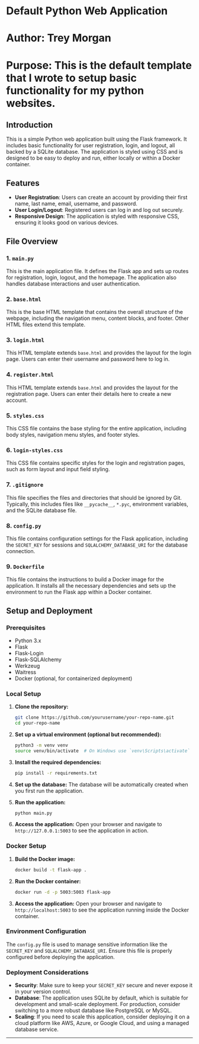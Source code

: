 # Default Python Web Application
# Author: Trey Morgan
# Purpose: This is the default template that I wrote to setup basic functionality for my python websites.

## Introduction

This is a simple Python web application built using the Flask framework. It includes basic functionality for user registration, login, and logout, all backed by a SQLite database. The application is styled using CSS and is designed to be easy to deploy and run, either locally or within a Docker container.

## Features

- **User Registration**: Users can create an account by providing their first name, last name, email, username, and password.
- **User Login/Logout**: Registered users can log in and log out securely.
- **Responsive Design**: The application is styled with responsive CSS, ensuring it looks good on various devices.

## File Overview

### 1. `main.py`
This is the main application file. It defines the Flask app and sets up routes for registration, login, logout, and the homepage. The application also handles database interactions and user authentication.

### 2. `base.html`
This is the base HTML template that contains the overall structure of the webpage, including the navigation menu, content blocks, and footer. Other HTML files extend this template.

### 3. `login.html`
This HTML template extends `base.html` and provides the layout for the login page. Users can enter their username and password here to log in.

### 4. `register.html`
This HTML template extends `base.html` and provides the layout for the registration page. Users can enter their details here to create a new account.

### 5. `styles.css`
This CSS file contains the base styling for the entire application, including body styles, navigation menu styles, and footer styles.

### 6. `login-styles.css`
This CSS file contains specific styles for the login and registration pages, such as form layout and input field styling.

### 7. `.gitignore`
This file specifies the files and directories that should be ignored by Git. Typically, this includes files like `__pycache__`, `*.pyc`, environment variables, and the SQLite database file.

### 8. `config.py`
This file contains configuration settings for the Flask application, including the `SECRET_KEY` for sessions and `SQLALCHEMY_DATABASE_URI` for the database connection.

### 9. `Dockerfile`
This file contains the instructions to build a Docker image for the application. It installs all the necessary dependencies and sets up the environment to run the Flask app within a Docker container.

## Setup and Deployment

### Prerequisites

- Python 3.x
- Flask
- Flask-Login
- Flask-SQLAlchemy
- Werkzeug
- Waitress
- Docker (optional, for containerized deployment)

### Local Setup

1. **Clone the repository:**
    ```bash
    git clone https://github.com/yourusername/your-repo-name.git
    cd your-repo-name
    ```

2. **Set up a virtual environment (optional but recommended):**
    ```bash
    python3 -m venv venv
    source venv/bin/activate  # On Windows use `venv\Scripts\activate`
    ```

3. **Install the required dependencies:**
    ```bash
    pip install -r requirements.txt
    ```

4. **Set up the database:**
    The database will be automatically created when you first run the application.

5. **Run the application:**
    ```bash
    python main.py
    ```

6. **Access the application:**
    Open your browser and navigate to `http://127.0.0.1:5003` to see the application in action.

### Docker Setup

1. **Build the Docker image:**
    ```bash
    docker build -t flask-app .
    ```

2. **Run the Docker container:**
    ```bash
    docker run -d -p 5003:5003 flask-app
    ```

3. **Access the application:**
    Open your browser and navigate to `http://localhost:5003` to see the application running inside the Docker container.

### Environment Configuration

The `config.py` file is used to manage sensitive information like the `SECRET_KEY` and `SQLALCHEMY_DATABASE_URI`. Ensure this file is properly configured before deploying the application.

### Deployment Considerations

- **Security**: Make sure to keep your `SECRET_KEY` secure and never expose it in your version control.
- **Database**: The application uses SQLite by default, which is suitable for development and small-scale deployment. For production, consider switching to a more robust database like PostgreSQL or MySQL.
- **Scaling**: If you need to scale this application, consider deploying it on a cloud platform like AWS, Azure, or Google Cloud, and using a managed database service.

---
